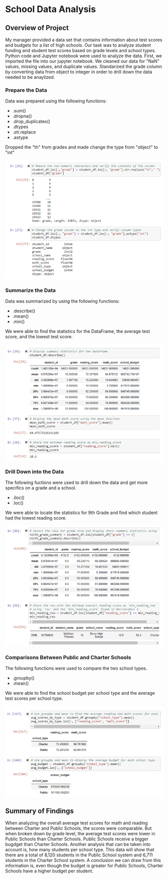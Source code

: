 # School Data Analysis
## Overview of Project
My manager provided a data set that contains information about test scores and budgets for a list of high schools. Our task was to analyze student funding and student test scores based on grade levels and school types. Python code and Jupyter notebook were used to analyze the data. First, we imported the file into our jupyter notebook. We cleaned our data for "NaN" values, missing values, and duplicate values. Standarized the grade column by converting data from object to integer in order to drill down the data needed to be anaylized. 
### Prepare the Data
Data was prepared using the following functions:
- .sum()
- .dropna()
- .drop_duplicates()
- .dtypes
- .str.replace
- .astype

Dropped the "th" from grades and made change the type from "object" to "int"

![Analysis1](Analysis1.png)

### Summarize the Data
Data was summarized by using the following functions: 
- .describe()
- .mean()
- .min()

We were able to find the statistics for the DataFrame, the average test score, and the lowest test score.

![Analysis2](Analysis2.png)

### Drill Down into the Data
The following fuctions were used to drill down the data and get more specifics on a grade and a school.
- .iloc()
- .loc()

We were able to locate the statistics for 9th Grade and find which student had the lowest reading score.

![Analysis3](Analysis3.png)

### Comparisons Between Public and Charter Schools
The following functions were used to compare the two school types.
- .groupby()
- .mean()

We were able to find the school budget per school type and the average test scores per school type.

![Analysis4](Analysis4.png)

## Summary of Findings
When analyzing the overall average test scores for math and reading between Charter and Public Schools, the scores were comparable. But when broken down by grade level, the average test scores were lower in Public Schools than Charter Schools. Public Schools receive a bigger bugdget than Charter Schools. Another analysis that can be taken into account is, how many students per school type. This data will show that there are a total of 8,120 students in the Public School system and 6,711 students in the Charter School system. A conclusion we can draw from this information is, even though the budget is greater for Public Schools, Charter Schools have a higher budget per student.
